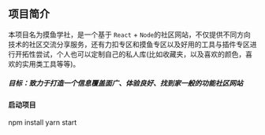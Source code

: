 ## 项目简介

本项目名为摸鱼学社，是一个基于 `React` + `Node`的社区网站，不仅提供不同方向技术的社区交流分享服务，还有力扣专区和摸鱼专区以及好用的工具与插件专区进行开拓性尝试，个人也可以定制自己的私人库(比如收藏夹，以及喜欢的颜色，喜欢的实用类工具等等)。

##### 目标：致力于打造一个信息覆盖面广、体验良好、找到家一般的功能社区网站

#### 启动项目

npm install
yarn start
